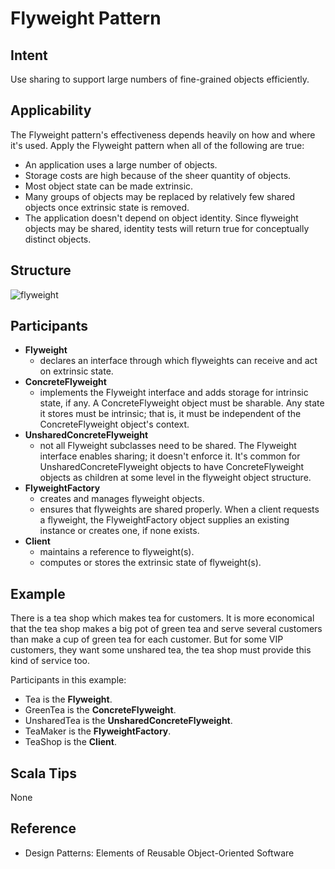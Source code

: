 # Flyweight Pattern


## Intent
Use sharing to support large numbers of fine-grained objects efficiently.


## Applicability
The Flyweight pattern's effectiveness depends heavily on how and where it's used. Apply the Flyweight pattern when all of the following are true:
* An application uses a large number of objects.
* Storage costs are high because of the sheer quantity of objects.
* Most object state can be made extrinsic.
* Many groups of objects may be replaced by relatively few shared objects once extrinsic state is removed.
* The application doesn't depend on object identity. Since flyweight objects may be shared, identity tests will return true for conceptually distinct objects.


## Structure
![flyweight](./etc/flyweight.png)


## Participants
* **Flyweight**
    - declares an interface through which flyweights can receive and act on extrinsic state.
* **ConcreteFlyweight**
    - implements the Flyweight interface and adds storage for intrinsic
    state, if any. A ConcreteFlyweight object must be sharable. Any state
    it stores must be intrinsic; that is, it must be independent of the
    ConcreteFlyweight object's context.
* **UnsharedConcreteFlyweight**
    - not all Flyweight subclasses need to be shared. The Flyweight
    interface enables sharing; it doesn't enforce it. It's common for
    UnsharedConcreteFlyweight objects to have ConcreteFlyweight
    objects as children at some level in the flyweight object structure.
* **FlyweightFactory**
    - creates and manages flyweight objects.
    - ensures that flyweights are shared properly. When a client requests
    a flyweight, the FlyweightFactory object supplies an existing
    instance or creates one, if none exists.
* **Client**
    - maintains a reference to flyweight(s).
    - computes or stores the extrinsic state of flyweight(s).


## Example
There is a tea shop which makes tea for customers. It is more economical that the tea shop makes a big pot of green tea
and serve several customers than make a cup of green tea for each customer. But for some VIP customers, they want some
unshared tea, the tea shop must provide this kind of service too.

Participants in this example:
* Tea is the **Flyweight**.
* GreenTea is the **ConcreteFlyweight**.
* UnsharedTea is the **UnsharedConcreteFlyweight**.
* TeaMaker is the **FlyweightFactory**.
* TeaShop is the **Client**.


## Scala Tips
None


## Reference
* Design Patterns: Elements of Reusable Object-Oriented Software